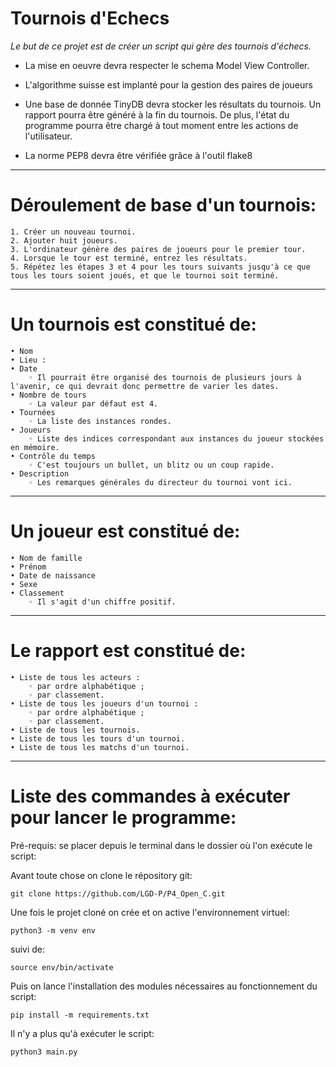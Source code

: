 # Tournois d'Echecs 

*Le but de ce projet est de créer un script qui gère des tournois d'échecs.*

* La mise en oeuvre devra respecter le schema Model View Controller.

* L'algorithme suisse est implanté pour la gestion des paires de joueurs

* Une base de donnée TinyDB devra stocker les résultats du tournois. Un rapport pourra être généré à la fin du tournois. De plus, l'état du programme pourra être chargé à tout moment entre les actions de l'utilisateur.

* La norme PEP8 devra être vérifiée grâce à l'outil flake8


---

# Déroulement de base d'un tournois:

    1. Créer un nouveau tournoi.
    2. Ajouter huit joueurs.
    3. L'ordinateur génère des paires de joueurs pour le premier tour.
    4. Lorsque le tour est terminé, entrez les résultats.
    5. Répétez les étapes 3 et 4 pour les tours suivants jusqu'à ce que tous les tours soient joués, et que le tournoi soit terminé.

---

# Un tournois est constitué de: 
    • Nom
    • Lieu :
    • Date
        ◦ Il pourrait être organisé des tournois de plusieurs jours à l'avenir, ce qui devrait donc permettre de varier les dates.
    • Nombre de tours
        ◦ La valeur par défaut est 4.
    • Tournées
        ◦ La liste des instances rondes.
    • Joueurs
        ◦ Liste des indices correspondant aux instances du joueur stockées en mémoire.
    • Contrôle du temps
        ◦ C'est toujours un bullet, un blitz ou un coup rapide.
    • Description
        ◦ Les remarques générales du directeur du tournoi vont ici.

---

# Un joueur est constitué de:

    • Nom de famille
    • Prénom
    • Date de naissance
    • Sexe
    • Classement
        ◦ Il s'agit d'un chiffre positif.

---

# Le rapport est constitué de:


    • Liste de tous les acteurs :
        ◦ par ordre alphabétique ;
        ◦ par classement.
    • Liste de tous les joueurs d'un tournoi :
        ◦ par ordre alphabétique ;
        ◦ par classement.
    • Liste de tous les tournois.
    • Liste de tous les tours d'un tournoi.
    • Liste de tous les matchs d'un tournoi.

---------

# Liste des commandes à exécuter pour lancer le programme:

Pré-requis: se placer depuis le terminal dans le dossier où l'on exécute le script:

Avant toute chose on clone le répository git:

    git clone https://github.com/LGD-P/P4_Open_C.git

Une fois le projet cloné on crée et on active l'environnement virtuel:

    python3 -m venv env

suivi de:

    source env/bin/activate
  

Puis on lance l'installation des modules nécessaires au fonctionnement du script:

    pip install -m requirements.txt

Il n'y a plus qu'à exécuter le script:

    python3 main.py

